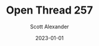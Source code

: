 ---
layout: podcast
title: "Open Thread 257"
author: Scott Alexander
description: https://astralcodexten.substack.com/p/open-thread-257
date: 2023-01-01
length: 585891
duration: 146
guid: open-thread-257
---